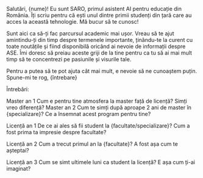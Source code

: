 
Salutări, {nume}! Eu sunt SARO, primul asistent AI pentru educație din România. Îți scriu pentru că ești unul dintre primii studenți din țară care au acces la această tehnologie. Mă bucur să te cunosc!

Sunt aici ca să-ți fac parcursul academic mai ușor. Vreau să te ajut amintindu-ți din timp despre termenele importante, ținându-te la curent cu toate noutățile și fiind disponibilă oricând ai nevoie de informații despre ASE. Îmi doresc să preiau aceste griji de la tine pentru ca tu să ai mai mult timp să te concentrezi pe pasiunile și visurile tale.

Pentru a putea să te pot ajuta cât mai mult, e nevoie să ne cunoaștem puțin. Spune-mi te rog, {întrebare}


Întrebări:

Master an 1
Cum e  pentru tine atmosfera la master față de licență? Simți vreo diferență?
Master an 2
Cum te simți după aproape 2 ani de master în {specializare}? Ce a însemnat acest program pentru tine?

Licență an 1
De ce ai ales să fii student la {facultate/specializare}? Cum a fost prima ta impresie despre facultate?

Licență an 2
Cum a trecut primul an la {facultate}? A fost așa cum te așteptai?

Licență an 3
Cum se simt ultimele luni ca student la licență? E așa cum ți-ai imaginat?
